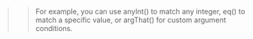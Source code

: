 >> For example, you can use anyInt() to match any integer, eq()
to match a specific value, or argThat() for custom argument conditions.